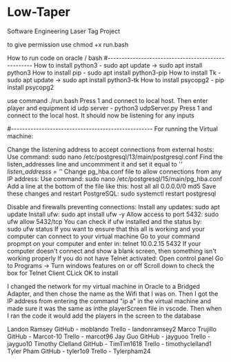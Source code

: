 # Low-Taper
Software Engineering Laser Tag Project

to give permission use chmod +x run.bash

How to run code on oracle / bash
#---------------------------------------------------
How to install python3 - sudo apt update  ->  sudo apt install python3
How to install pip - sudo apt install python3-pip
How to install Tk - sudo apt update  ->  sudo apt install python3-tk
How to install psycopg2 - pip install psycopg2

use command ./run.bash
          Press 1 and connect to local host. Then enter player and equipment id
udp server - python3 udpServer.py
          Press 1 and connect to the local host. It should now be listening for any inputs



#---------------------------------------------------
For running the Virtual machine:

Change the listening address to accept connections from external hosts:
Use command:
          sudo nano /etc/postgresql/13/main/postgresql.conf
Find the listen_addresses line and uncommment it and set it equal to '*'
          listen_addresss = '*'
Change pg_hba.conf file to allow connections from any IP address:
Use command:
          sudo nano /etc/postgresql/15/main/pg_hba.conf
Add a line at the bottom of the file like this:
          host    all             all             0.0.0.0/0            md5
Save these changes and restart PostgreSQL:
          sudo systemctl restart postgresql

Disable and firewalls preventing connections:
Install any updates:
          sudo apt update
Install ufw:
          sudo apt install ufw -y
Allow access to port 5432:
          sudo ufw allow 5432/tcp
You can check if ufw installed and the status by:         
          sudo ufw status
If you want to ensure that this all is working and your computer can connect to your virtual machine
Go to your command propmpt on your computer and enter in:
          telnet 10.0.2.15 5432
If your computer doesn't connect and show a blank screen, then something isn't working properly
If you do not have Telnet activated:
          Open control panel
          Go to Programs -> Turn windows features on or off
          Scroll down to check the box for Telnet Client
          CLick OK to install
          

I changed the network for my virtual machine in Oracle to a Bridged Adapter, and then chose the name as the Wifi that I was on. Then I got the IP address from entering the command "ip a" in the virtual machine and made sure it was the same as inthe playerScreen file in vscode. Then when I ran the code it would add the players in the screen to the database


Landon Ramsey
     GitHub - moblando
     Trello    -  landonramsey2
Marco Trujillo
      GitHub -  Marcot-10
      Trello    -  marcot96
Jay Guo
      GitHub  - jayguoo
      Trello     - jayguo10
Timothy Clelland
      GitHub  - TimTim1618
      Trello     - timothyclelland1
Tyler Pham
       GitHub - tyler1o9
       Trello    - Tylerpham24
